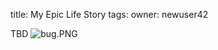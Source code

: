 title: My Epic Life Story
tags: 
owner: newuser42

TBD
![bug.PNG](/static/picture/newuser42/bug.PNG)